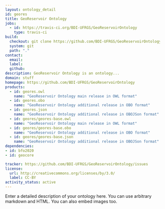 ```yaml
---
layout: ontology_detail
id: geores
title: GeoReservoir Ontology
jobs:
  - id: https://travis-ci.org/BDI-UFRGS/GeoReservoirOntology
    type: travis-ci
build:
  checkout: git clone https://github.com/BDI-UFRGS/GeoReservoirOntology.git
  system: git
  path: "."
contact:
  email: 
  label: 
  github: 
description: GeoReservoir Ontology is an ontology...
domain: stuff
homepage: https://github.com/BDI-UFRGS/GeoReservoirOntology
products:
  - id: geores.owl
    name: "GeoReservoir Ontology main release in OWL format"
  - id: geores.obo
    name: "GeoReservoir Ontology additional release in OBO format"
  - id: geores.json
    name: "GeoReservoir Ontology additional release in OBOJSon format"
  - id: geores/geores-base.owl
    name: "GeoReservoir Ontology main release in OWL format"
  - id: geores/geores-base.obo
    name: "GeoReservoir Ontology additional release in OBO format"
  - id: geores/geores-base.json
    name: "GeoReservoir Ontology additional release in OBOJSon format"
dependencies:
- id: bfo2020
- id: geocore

tracker: https://github.com/BDI-UFRGS/GeoReservoirOntology/issues
license:
  url: http://creativecommons.org/licenses/by/3.0/
  label: CC-BY
activity_status: active
---
```


Enter a detailed description of your ontology here. You can use arbitrary markdown and HTML.
You can also embed images too.

